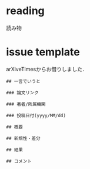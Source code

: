 # reading
読み物

# issue template
arXiveTimesからお借りしました．
```
## 一言でいうと

### 論文リンク

### 著者/所属機関

### 投稿日付(yyyy/MM/dd)

## 概要

## 新規性・差分

## 結果

## コメント

```
